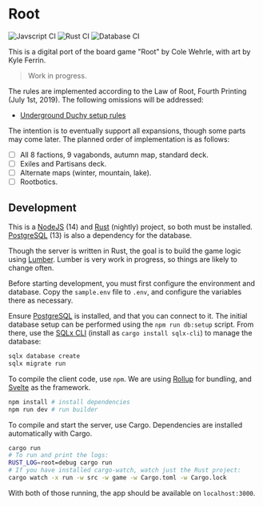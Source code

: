 # Root

![Javscript CI](https://github.com/foxfriends/root/workflows/Javscript%20CI/badge.svg)
![Rust CI](https://github.com/foxfriends/root/workflows/Rust%20CI/badge.svg)
![Database CI](https://github.com/foxfriends/root/workflows/Database%20CI/badge.svg)

This is a digital port of the board game "Root" by Cole Wehrle, with art by Kyle Ferrin.

> Work in progress.

The rules are implemented according to the Law of Root, Fourth Printing (July 1st, 2019).
The following omissions will be addressed:
*   [Underground Duchy setup rules](https://boardgamegeek.com/thread/2335654/article/33682756#33682756)

The intention is to eventually support all expansions, though some parts may come later.
The planned order of implementation is as follows:
- [ ] All 8 factions, 9 vagabonds, autumn map, standard deck.
- [ ] Exiles and Partisans deck.
- [ ] Alternate maps (winter, mountain, lake).
- [ ] Rootbotics.

## Development

This is a [NodeJS][] (14) and [Rust][] (nightly) project, so both must be installed.
[PostgreSQL][] (13) is also a dependency for the database.

[NodeJS]: https://nodejs.org/en/
[Rust]: https://rustup.rs/
[PostgreSQL]: https://www.postgresql.org/

Though the server is written in Rust, the goal is to build the game logic using
[Lumber][]. Lumber is very work in progress, so things are likely to change often.

[Lumber]: https://github.com/foxfriends/lumber

Before starting development, you must first configure the environment and database.
Copy the `sample.env` file to `.env`, and configure the variables there as necessary.

Ensure [PostgreSQL][] is installed, and that you can connect to it. The initial database
setup can be performed using the `npm run db:setup` script. From there, use the [SQLx CLI][]
(install as `cargo install sqlx-cli`) to manage the database:

```sh
sqlx database create
sqlx migrate run
```

[SQLx CLI]: https://github.com/launchbadge/sqlx/tree/master/sqlx-cli

To compile the client code, use `npm`. We are using [Rollup][] for bundling,
and [Svelte][] as the framework.

[Rollup]: https://rollupjs.org/
[Svelte]: https://svelte.dev/

```sh
npm install # install dependencies
npm run dev # run builder
```

To compile and start the server, use Cargo. Dependencies are installed automatically with Cargo.

```sh
cargo run
# To run and print the logs:
RUST_LOG=root=debug cargo run
# If you have installed cargo-watch, watch just the Rust project:
cargo watch -x run -w src -w game -w Cargo.toml -w Cargo.lock
```

With both of those running, the app should be available on `localhost:3000`.
